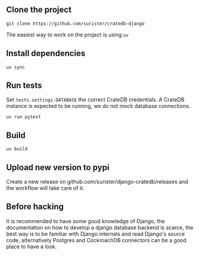 ## Clone the project

```shell
git clone https://github.com/surister/cratedb-django
```

The easiest way to work on the project is using `uv`

## Install dependencies
```shell
uv sync
```

## Run tests
Set `tests.settings.DATABASE` the correct CrateDB credentials. A CrateDB instance is expected to be
running, we do not mock database connections.

```shell
uv run pytest
```

## Build

```shell
uv build
```

## Upload new version to pypi

Create a new release on github.com/surister/django-cratedb/releases and the workflow will
take care of it.


## Before hacking

It is recommended to have some good knowledge of Django, the documentation on how to develop
a django database backend is scarce, the best way is to be familiar with Django internals and
read Django's source code, alternatively Postgres and CockroachDB connectors can be a good
place to have a look.



